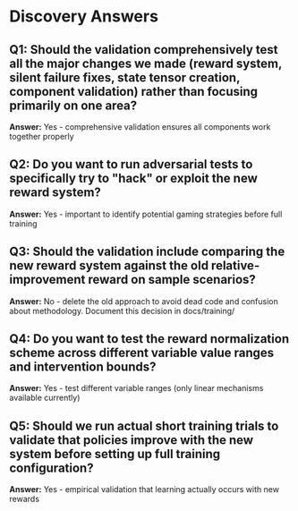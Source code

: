 # Discovery Answers

## Q1: Should the validation comprehensively test all the major changes we made (reward system, silent failure fixes, state tensor creation, component validation) rather than focusing primarily on one area?
**Answer:** Yes - comprehensive validation ensures all components work together properly

## Q2: Do you want to run adversarial tests to specifically try to "hack" or exploit the new reward system?
**Answer:** Yes - important to identify potential gaming strategies before full training

## Q3: Should the validation include comparing the new reward system against the old relative-improvement reward on sample scenarios?
**Answer:** No - delete the old approach to avoid dead code and confusion about methodology. Document this decision in docs/training/

## Q4: Do you want to test the reward normalization scheme across different variable value ranges and intervention bounds?
**Answer:** Yes - test different variable ranges (only linear mechanisms available currently)

## Q5: Should we run actual short training trials to validate that policies improve with the new system before setting up full training configuration?
**Answer:** Yes - empirical validation that learning actually occurs with new rewards